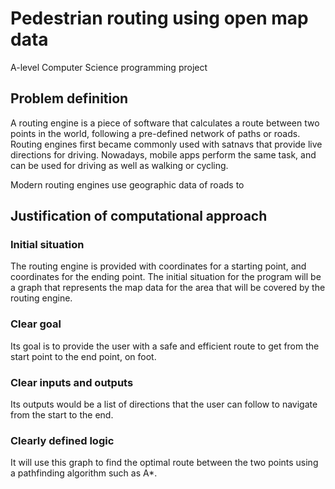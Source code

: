 # Pedestrian routing using open map data

A-level Computer Science programming project

## Problem definition

A routing engine is a piece of software that calculates a route between two points in the world, following a pre-defined network of paths or roads. Routing engines first became commonly used with satnavs that provide live directions for driving. Nowadays, mobile apps perform the same task, and can be used for driving as well as walking or cycling.

Modern routing engines use geographic data of roads to 
<!-- TODO -->

## Justification of computational approach

### Initial situation

The routing engine is provided with coordinates for a starting point, and coordinates for the ending point. The initial situation for the program will be a graph that represents the map data for the area that will be covered by the routing engine.

### Clear goal

Its goal is to provide the user with a safe and efficient route to get from the start point to the end point, on foot.

### Clear inputs and outputs

Its outputs would be a list of directions that the user can follow to navigate from the start to the end.

### Clearly defined logic

It will use this graph to find the optimal route between the two points using a pathfinding algorithm such as A*.
